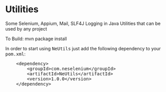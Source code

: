 # Utilities
Some Selenium, Appium, Mail, SLF4J Logging in Java Utilities that can be used by any project

To Build: mvn package install

<p>In order to start using <tt>NeUtils</tt> 
  just add the following dependency to your <tt>pom.xml</tt>:<pre>
    &lt;dependency&gt;
        &lt;groupId&gt;com.neselenium&lt;/groupId&gt;
        &lt;artifactId&gt;NeUtils&lt;/artifactId&gt;
        &lt;version&gt;1.0.0&lt;/version&gt;
    &lt;/dependency&gt;  
</pre></p>

